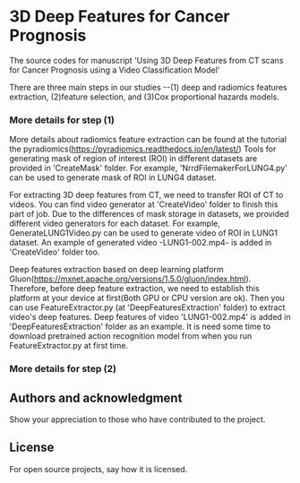 # 3D Deep Features for Cancer Prognosis

The source codes for manuscript 'Using 3D Deep Features from CT scans for Cancer Prognosis using a Video Classification Model'

There are three main steps in our studies --(1) deep and radiomics features extraction, (2)feature selection, and (3)Cox proportional hazards models.

### More details for step (1)

More details about radiomics feature extraction can be found at the tutorial the pyradiomics(https://pyradiomics.readthedocs.io/en/latest/)
Tools for generating mask of region of interest (ROI) in different datasets are provided in 'CreateMask' folder. For example, 'NrrdFilemakerForLUNG4.py' can be used to
generate mask of ROI in LUNG4 dataset.

For extracting 3D deep features from CT, we need to transfer ROI of CT to videos. You can find video generator at 'CreateVideo' folder to finish this part of job.
Due to the differences of mask storage in datasets, we provided different video generators for each dataset. For example, GenerateLUNG1Video.py can be used to generate 
video of ROI in LUNG1 dataset. An example of generated video -LUNG1-002.mp4- is added in 'CreateVideo' folder too.

Deep features extraction based on deep learning platform Gluon(https://mxnet.apache.org/versions/1.5.0/gluon/index.html). Therefore, before deep feature extraction, we 
need to establish this platform at your device at first(Both GPU or CPU version are ok). Then you can use FeatureExtractor.py (at 'DeepFeaturesExtraction' folder) to 
extract video's deep features. Deep features of video 'LUNG1-002.mp4' is added in 'DeepFeaturesExtraction' folder as an example. It is need some time to download 
pretrained action recognition model from when you run FeatureExtractor.py at first time.

### More details for step (2)

## Authors and acknowledgment
Show your appreciation to those who have contributed to the project.

## License
For open source projects, say how it is licensed.
